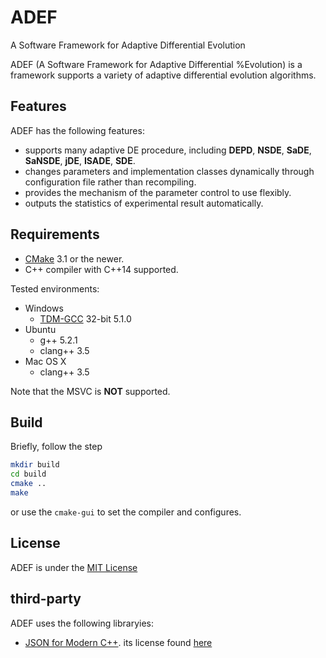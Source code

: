 # ADEF
A Software Framework for Adaptive Differential Evolution

ADEF (A Software Framework for Adaptive Differential %Evolution) is a
framework supports a variety of adaptive differential evolution algorithms.

## Features
ADEF has the following features:
- supports many adaptive DE procedure, including **DEPD**, **NSDE**, **SaDE**, **SaNSDE**, **jDE**, **ISADE**, **SDE**.
- changes parameters and implementation classes dynamically through configuration file rather than recompiling.
- provides the mechanism of the parameter control to use flexibly.
- outputs the statistics of experimental result automatically.

## Requirements
- [CMake](https://cmake.org/) 3.1 or the newer.
- C++ compiler with C++14 supported.

Tested environments:
- Windows
    - [TDM-GCC](http://tdm-gcc.tdragon.net/) 32-bit 5.1.0
- Ubuntu
    - g++ 5.2.1
    - clang++ 3.5
- Mac OS X
    - clang++ 3.5

Note that the MSVC is **NOT** supported.

## Build
Briefly, follow the step

```sh
mkdir build
cd build
cmake ..
make
```

or use the `cmake-gui` to set the compiler and configures.

## License
ADEF is under the [MIT License](LICENSE)

## third-party
ADEF uses the following libraryies:
- [JSON for Modern C++](https://github.com/nlohmann/json). its license found [here](thirdparty/json/LICENSE.MIT)
